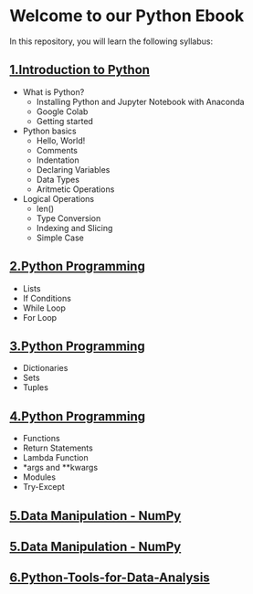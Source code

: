 # Welcome to our Python Ebook 

In this repository, you will learn the following syllabus:

## [1.Introduction to Python]()

- What is Python?
  - Installing Python and Jupyter Notebook with Anaconda
  - Google Colab
  - Getting started
- Python basics
  - Hello, World!
  - Comments
  - Indentation
  - Declaring Variables
  - Data Types
  - Aritmetic Operations
- Logical Operations
  - len()
  - Type Conversion
  - Indexing and Slicing
  - Simple Case

## [2.Python Programming](https://github.com/dsciencelabs/Py-Ebook/blob/master/2.Python-Programming.ipynb)
- Lists
- If Conditions
- While Loop
- For Loop

## [3.Python Programming](https://github.com/dsciencelabs/Py-Ebook/blob/master/3.Python-Programming.ipynb)
- Dictionaries
- Sets
- Tuples

## [4.Python Programming](https://github.com/dsciencelabs/Py-Ebook/blob/master/4.Python-Programming.ipynb)
- Functions
- Return Statements
- Lambda Function
- *args and **kwargs
- Modules
- Try-Except

## [5.Data Manipulation - NumPy](https://github.com/dsciencelabs/Py-Ebook/blob/master/5.Data-Manipulation-Numpy.ipynb)

## [5.Data Manipulation - NumPy](https://github.com/dsciencelabs/Py-Ebook/blob/master/5.Data-Manipulation-Pandas.ipynb)

## [6.Python-Tools-for-Data-Analysis](https://github.com/dsciencelabs/Py-Ebook/blob/master/6.Python-Tools-for-Data-Analysis.ipynb)






